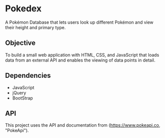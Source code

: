 # Pokedex
A Pokémon Database that lets users look up different Pokémon and view their height and primary type.

## Objective
To build a small web application with HTML, CSS, and JavaScript that loads
data from an external API and enables the viewing of data points in detail.

## Dependencies
  - JavaScript
  - jQuery
  - BootStrap

## API 
This project uses the API and documentation from (https://www.pokeapi.co, "PokeApi").

